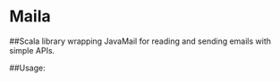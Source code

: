 # Maila

##Scala library wrapping JavaMail for reading and sending emails with simple APIs.

##Usage: